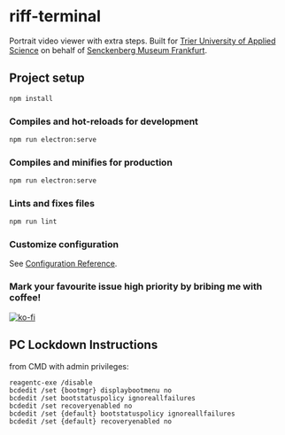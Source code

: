 # riff-terminal

Portrait video viewer with extra steps.
Built for [Trier University of Applied Science](https://www.hochschule-trier.de/) on behalf of [Senckenberg Museum Frankfurt](https://museumfrankfurt.senckenberg.de/de/ausstellung/ausstellung/korallenriff/).

## Project setup

```sh
npm install
```

### Compiles and hot-reloads for development

```sh
npm run electron:serve
```

### Compiles and minifies for production

```sh
npm run electron:serve
```

### Lints and fixes files

```sh
npm run lint
```

### Customize configuration
See [Configuration Reference](https://cli.vuejs.org/config/).

### Mark your favourite issue high priority by bribing me with coffee!
[![ko-fi](https://ko-fi.com/img/githubbutton_sm.svg)](https://ko-fi.com/C0C256RKD)

## PC Lockdown Instructions

from CMD with admin privileges:

```
reagentc-exe /disable
bcdedit /set {bootmgr} displaybootmenu no
bcdedit /set bootstatuspolicy ignoreallfailures
bcdedit /set recoveryenabled no
bcdedit /set {default} bootstatuspolicy ignoreallfailures
bcdedit /set {default} recoveryenabled no
```
